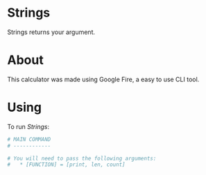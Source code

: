 # Strings
Strings returns your argument.

# About
This calculator was made using Google Fire, a easy to use CLI tool.

# Using
To run _Strings_:

```bash
# MAIN COMMAND
# ------------

# You will need to pass the following arguments:
#   * [FUNCTION] = [print, len, count]
```

